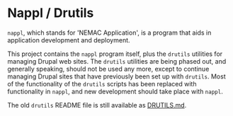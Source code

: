 Nappl / Drutils
===============

`nappl`, which stands for 'NEMAC Application', is a program that
aids in application development and deployment.

This project contains the `nappl` program itself, plus the `drutils`
utilities for managing Drupal web sites.  The `drutils` utilities
are being phased out, and generally speaking, should not be used
any more, except to continue managing Drupal sites that have previously
been set up with `drutils`.  Most of the functionality of the `drutils`
scripts has been replaced with functionality in `nappl`, and new
development should take place with `nappl`.

The old `drutils` README file is still available as
[DRUTILS.md](https://github.com/nemac/drutils/blob/master/README.md).

